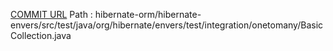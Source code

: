 [COMMIT URL](https://github.com/hibernate/hibernate-orm/commit/cb13cea1aca09512359eb886f59121f596ae3532)
Path : hibernate-orm/hibernate-envers/src/test/java/org/hibernate/envers/test/integration/onetomany/BasicCollection.java